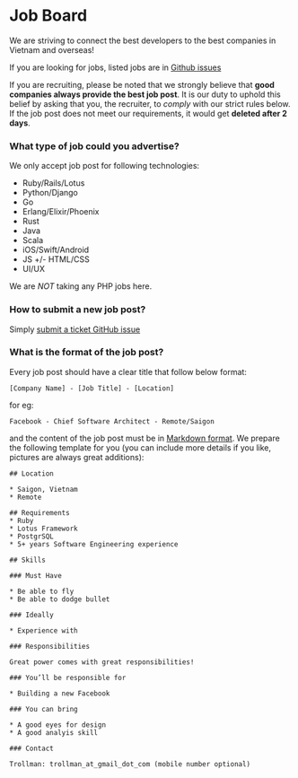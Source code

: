 # Job Board

We are striving to connect the best developers to the best companies in Vietnam and overseas!

If you are looking for jobs, listed jobs are in [Github issues](https://github.com/ruby-vietnam/job_board/issues)

If you are recruiting, please be noted that we strongly believe that __good companies always provide the best job post__. It is our duty to uphold this belief by asking that you, the recruiter, to _comply_ with our strict rules below. If the job post does not meet our requirements, it would get __deleted after 2 days__.

### What type of job could you advertise?

We only accept job post for following technologies:

* Ruby/Rails/Lotus
* Python/Django
* Go
* Erlang/Elixir/Phoenix
* Rust
* Java
* Scala
* iOS/Swift/Android
* JS +/- HTML/CSS
* UI/UX

We are _NOT_ taking any PHP jobs here. 

### How to submit a new job post?

Simply [submit a ticket GitHub issue](https://github.com/ruby-vietnam/job_board/issues/new)

### What is the format of the job post?

Every job post should have a clear title that follow below format:

```
[Company Name] - [Job Title] - [Location]
```

for eg:

```
Facebook - Chief Software Architect - Remote/Saigon
```

and the content of the job post must be in [Markdown format](https://daringfireball.net/projects/markdown/syntax). We prepare the following template for you (you can include more details if you like, pictures are always great additions):

```
## Location

* Saigon, Vietnam
* Remote

## Requirements
* Ruby
* Lotus Framework
* PostgrSQL
* 5+ years Software Engineering experience

## Skills

### Must Have

* Be able to fly
* Be able to dodge bullet

### Ideally

* Experience with 

### Responsibilities

Great power comes with great responsibilities!

### You’ll be responsible for

* Building a new Facebook

### You can bring

* A good eyes for design
* A good analyis skill
    
### Contact

Trollman: trollman_at_gmail_dot_com (mobile number optional)
```
